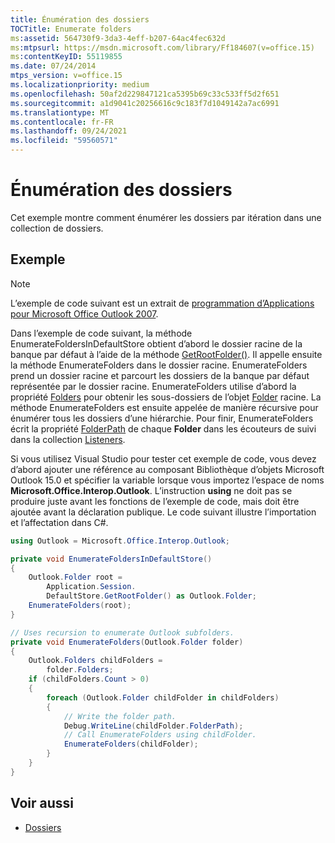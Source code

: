 ```yaml
---
title: Énumération des dossiers
TOCTitle: Enumerate folders
ms:assetid: 564730f9-3da3-4eff-b207-64ac4fec632d
ms:mtpsurl: https://msdn.microsoft.com/library/Ff184607(v=office.15)
ms:contentKeyID: 55119855
ms.date: 07/24/2014
mtps_version: v=office.15
ms.localizationpriority: medium
ms.openlocfilehash: 50af2d229847121ca5395b69c33c533ff5d2f651
ms.sourcegitcommit: a1d9041c20256616c9c183f7d1049142a7ac6991
ms.translationtype: MT
ms.contentlocale: fr-FR
ms.lasthandoff: 09/24/2021
ms.locfileid: "59560571"
---
```

# <a name="enumerate-folders"></a>Énumération des dossiers

Cet exemple montre comment énumérer les dossiers par itération dans une collection de dossiers.

## <a name="example"></a>Exemple

> [!NOTE] 
> L’exemple de code suivant est un extrait de [programmation d’Applications pour Microsoft Office Outlook 2007](https://www.amazon.com/gp/product/0735622493?ie=UTF8&tag=msmsdn-20&linkCode=as2&camp=1789&creative=9325&creativeASIN=0735622493).

Dans l’exemple de code suivant, la méthode EnumerateFoldersInDefaultStore obtient d’abord le dossier racine de la banque par défaut à l’aide de la méthode [GetRootFolder()](https://msdn.microsoft.com/library/bb645807\(v=office.15\)). Il appelle ensuite la méthode EnumerateFolders dans le dossier racine. EnumerateFolders prend un dossier racine et parcourt les dossiers de la banque par défaut représentée par le dossier racine. EnumerateFolders utilise d’abord la propriété [Folders](https://msdn.microsoft.com/library/bb646854\(v=office.15\)) pour obtenir les sous-dossiers de l’objet [Folder](https://msdn.microsoft.com/library/bb645774\(v=office.15\)) racine. La méthode EnumerateFolders est ensuite appelée de manière récursive pour énumérer tous les dossiers d’une hiérarchie. Pour finir, EnumerateFolders écrit la propriété [FolderPath](https://msdn.microsoft.com/library/bb647409\(v=office.15\)) de chaque **Folder** dans les écouteurs de suivi dans la collection [Listeners](https://msdn.microsoft.com/library/system.diagnostics.debug.listeners.aspx).

Si vous utilisez Visual Studio pour tester cet exemple de code, vous devez d’abord ajouter une référence au composant Bibliothèque d’objets Microsoft Outlook 15.0 et spécifier la variable lorsque vous importez l’espace de noms **Microsoft.Office.Interop.Outlook**. L’instruction **using** ne doit pas se produire juste avant les fonctions de l’exemple de code, mais doit être ajoutée avant la déclaration publique. Le code suivant illustre l’importation et l’affectation dans C\#.

```csharp
using Outlook = Microsoft.Office.Interop.Outlook;
```


```csharp
private void EnumerateFoldersInDefaultStore()
{
    Outlook.Folder root =
        Application.Session.
        DefaultStore.GetRootFolder() as Outlook.Folder;
    EnumerateFolders(root);
}

// Uses recursion to enumerate Outlook subfolders.
private void EnumerateFolders(Outlook.Folder folder)
{
    Outlook.Folders childFolders =
        folder.Folders;
    if (childFolders.Count > 0)
    {
        foreach (Outlook.Folder childFolder in childFolders)
        {
            // Write the folder path.
            Debug.WriteLine(childFolder.FolderPath);
            // Call EnumerateFolders using childFolder.
            EnumerateFolders(childFolder);
        }
    }
}               
```

## <a name="see-also"></a>Voir aussi

- [Dossiers](folders.md)

